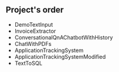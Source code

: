 ## Project's order
- DemoTextInput
- InvoiceExtractor
- ConversationalQnAChatbotWithHistory
- ChatWithPDFs
- ApplicationTrackingSystem
- ApplicationTrackingSystemModified
- TextToSQL
